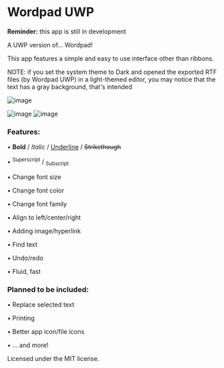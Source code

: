 # Wordpad UWP
**Reminder:** this app is still in development

A UWP version of... Wordpad!

This app features a simple and easy to use interface other than ribbons.

NOTE: if you set the system theme to Dark and opened the exported RTF files (by Wordpad UWP) in a light-themed editor, you may notice that the text has a gray background, that's intended

![image](https://user-images.githubusercontent.com/81253203/133784436-6a1b23ee-4463-4b0c-999a-6d5a3182604f.png)

![image](https://user-images.githubusercontent.com/81253203/133136254-4df31e72-2f6e-4a3c-8d29-5d0806003bd5.png)
![image](https://user-images.githubusercontent.com/81253203/133136586-65c15c90-9469-485e-b845-9579472aaced.png)

### **Features:**

  • **Bold** / *Italic* / <ins>Underline</ins> / ~~Strikethough~~
  
  • <sup>Superscript</sup> / <sub>Subscript</sub>
  
  • Change font size
  
  • Change font color
  
  • Change font family
  
  • Align to left/center/right
  
  • Adding image/hyperlink
  
  • Find text
  
  • Undo/redo
  
  • Fluid, fast
  
### **Planned to be included:**

  • Replace selected text
  
  • Printing
  
  • Better app icon/file icons
  
  • ... and more!

Licensed under the MIT license.
